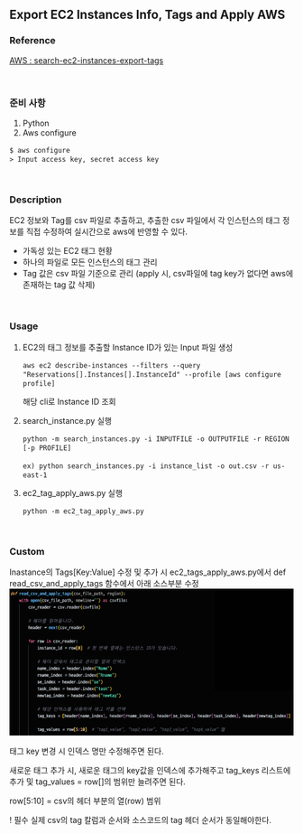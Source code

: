 ## Export EC2 Instances Info, Tags and Apply AWS

### Reference
[AWS : search-ec2-instances-export-tags](https://github.com/aws-samples/search-ec2-instances-export-tags/tree/main)

<br>

### 준비 사항

1. Python
2. Aws configure

```
$ aws configure
> Input access key, secret access key
```

<br>

### Description

EC2 정보와 Tag를 csv 파일로 추출하고, 추출한 csv 파일에서 각 인스턴스의 태그 정보를 직접 수정하여 실시간으로 aws에 반영할 수 있다.

- 가독성 있는 EC2 태그 현황
- 하나의 파일로 모든 인스턴스의 태그 관리
- Tag 값은 csv 파일 기준으로 관리 (apply 시, csv파일에 tag key가 없다면 aws에 존재하는 tag 값 삭제)

<br>

### Usage

1. EC2의 태그 정보를 추출할 Instance ID가 있는 Input 파일 생성

   ```
   aws ec2 describe-instances --filters --query "Reservations[].Instances[].InstanceId" --profile [aws configure profile]
   ```

   해당 cli로 Instance ID 조회

2. search_instance.py 실행

   ```
   python -m search_instances.py -i INPUTFILE -o OUTPUTFILE -r REGION [-p PROFILE]

   ex) python search_instances.py -i instance_list -o out.csv -r us-east-1
   ```

3. ec2_tag_apply_aws.py 실행
   ```
   python -m ec2_tag_apply_aws.py
   ```

<br>

### Custom

Inastance의 Tags[Key:Value] 수정 및 추가 시 ec2_tags_apply_aws.py에서 def read_csv_and_apply_tags 함수에서 아래 소스부분 수정
![Alt text](../ec2-tags-management/test/image.png)

태그 key 변경 시 인덱스 명만 수정해주면 된다.

새로운 태그 추가 시, 새로운 태그의 key값을 인덱스에 추가해주고 tag_keys 리스트에 추가 및 tag_values = row[]의 범위만 늘려주면 된다.

row[5:10] = csv의 헤더 부분의 열(row) 범위

! 필수
실제 csv의 tag 칼럼과 순서와 소스코드의 tag 헤더 순서가 동일해야한다.